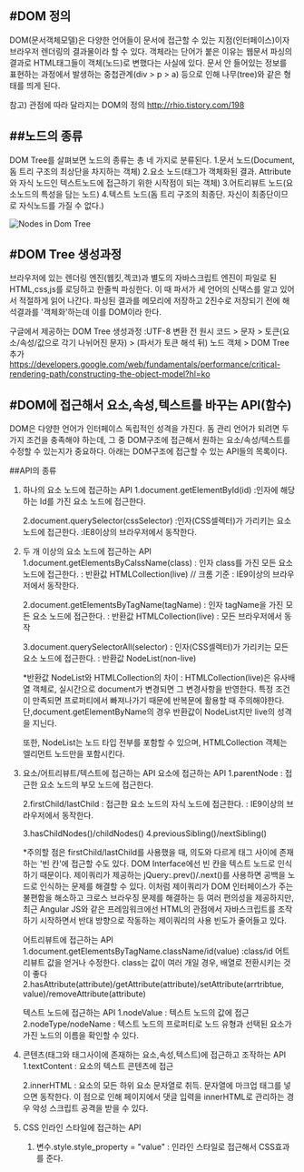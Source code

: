 #DOM 정의
-------------
DOM(문서객체모델)은 다양한 언어들이 문서에 접근할 수 있는 지점(인터페이스)이자 브라우저 렌더링의 결과물이라 할 수 있다. 객체라는 단어가 붙은 이유는 웹문서 파싱의 결과로 HTML태그들이 객체(노드)로 변했다는 사실에 있다. 문서 안 들어있는 정보를 표현하는 과정에서 발생하는 중첩관계(div > p > a) 등으로 인해 나무(tree)와 같은 형태를 띄게 된다.

참고)
관점에 따라 달라지는 DOM의 정의
http://rhio.tistory.com/198

##노드의 종류
-------------
DOM Tree를 살펴보면 노드의 종류는 총 네 가지로 분류된다.
1.문서 노드(Document, 돔 트리 구조의 최상단을 차지하는 객체) 
2.요소 노드(태그가 객체화된 결과. Attribute와 자식 노드인 텍스트노드에 접근하기 위한 시작점이 되는 객체)
3.어트리뷰트 노드(요소노드의 특성을 담는 노드)
4.텍스트 노드(돔 트리 구조의 최종단. 자신이 최종단이므로 자식노드를 가질 수 없다.)

![Nodes in Dom Tree ](http://poiemaweb.com/img/dom-tree.png)


#DOM Tree 생성과정
-------------
브라우저에 있는 렌더링 엔진(웹킷,겍코)과 별도의 자바스크립트 엔진이 파일로 된 HTML,css,js를 로딩하고 한줄씩 파싱한다. 이 때 파서가 세 언어의 신택스를 알고 있어서 적절하게 읽어 나간다. 파싱된 결과를 메모리에 저장하고 2진수로 저장되기 전에 해석결과를 '객체화'하는데 이를 DOM이라 한다.

구글에서 제공하는 DOM Tree 생성과정
:UTF-8 변환 전 원시 코드 > 문자 > 토큰(요소/속성/값으로 각기 나뉘어진 문자) > (파서가 토큰 해석 뒤) 노드 객체 > DOM Tree 추가
https://developers.google.com/web/fundamentals/performance/critical-rendering-path/constructing-the-object-model?hl=ko

#DOM에 접근해서 요소,속성,텍스트를 바꾸는 API(함수)
-------------
DOM은 다양한 언어가 인터페이스 독립적인 성격을 가진다. 돔 관리 언어가 되려면 두 가지 조건을 충족해야 하는데, 그 중 DOM구조에 접근해서 원하는 요소/속성/텍스트를 수정할 수 있는지가 중요하다. 아래는 DOM구조에 접근할 수 있는 API들의 목록이다.

##API의 종류
1. 하나의 요소 노드에 접근하는 API
    1.document.getElementById(id)
    :인자에 해당하는 Id를 가진 요소 노드에 접근한다. 
    
    2.document.querySelector(cssSelector)
    :인자(CSS셀렉터)가 가리키는 요소 노드에 접근한다.
    :IE8이상의 브라우저에서 동작한다.

2. 두 개 이상의 요소 노드에 접근하는 API
    1.document.getElementsByCalssName(class)
    : 인자 class를 가진 모든 요소 노드에 접근한다.
    : 반환값 HTMLCollection(live) // 크롬 기준 
    : IE9이상의 브라우저에서 동작한다.
    
    2.document.getElementsByTagName(tagName)
    : 인자 tagName을 가진 모든 요소 노드에 접근한다.
    : 반환값 HTMLCollection(live)
    : 모든 브라우저에서 동작
    
    3.document.querySelectorAll(selector)
    : 인자(CSS셀렉터)가 가리키는 모든 요소 노드에 접근한다.
    : 반환값 NodeList(non-live)
    
      *반환값 NodeList와 HTMLCollection의 차이
      : HTMLCollection(live)은 유사배열 객체로, 실시간으로 document가 변경되면 그 변경사항을 반영한다. 특정 조건이 만족되면 프로퍼티에서 빠져나가기 때문에 반복문에 활용할 때 주의해야한다. 단,document.getElementByName의 경우 반환값이 NodeList지만 live의 성격을 지닌다. 
      
      또한, NodeList는 노드 타입 전부를 포함할 수 있으며, HTMLCollection 객체는 엘리먼트 노드만을 포함시킨다.
    
3. 요소/어트리뷰트/텍스트에 접근하는 API
   요소에 접근하는 API
    1.parentNode
    : 접근한 요소 노드의 부모 노드에 접근한다.

    2.firstChild/lastChild
    : 접근한 요소 노드의 자식 노드에 접근한다.
    : IE9이상의 브라우저에서 동작한다.

    3.hasChildNodes()/childNodes()
    4.previousSibling()/nextSibling()

    *주의할 점은 firstChild/lastChild를 사용했을 때, 의도와 다르게 태그 사이에 존재하는 '빈 칸'에 접근할 수도 있다. DOM Interface에선 빈 칸을 텍스트 노드로 인식하기 때문이다. 제이쿼리가 제공하는 jQuery:.prev()/.next()를 사용하면 공백을 노드로 인식하는 문제를 해결할 수 있다. 이처럼 제이쿼리가 DOM 인터페이스가 주는 불편함을 해소하고 크로스 브라우징 문제를 해결하는 등 여러 편의성을 제공하지만, 최근 Angular JS와 같은 프레임워크에선 HTML의 관점에서 자바스크립트를 조작하기 시작하면서 반대 방향으로 작동하는 제이쿼리의 사용 빈도가 줄어들고 있다.
   
   어트리뷰트에 접근하는 API
    1.document.getElementsByTagName.className/id(value)
    :class/id 어트리뷰트 값을 얻거나 수정한다. class는 값이 여러 개일 경우, 배열로 전환시키는 것이 좋다
    2.hasAttribute(attribute)/getAttribute(attribute)/setAttribute(arrtribtue, value)/removeAttribute(attribute)
   
   텍스트 노드에 접근하는 API
    1.nodeValue : 텍스트 노드의 값에 접근
    2.nodeType/nodeName : 텍스트 노드의 프로퍼티로 노드 유형과 선택된 요소가 가진 노드의 이름을 확인할 수 있다.
4. 콘텐츠(태그와 태그사이에 존재하는 요소,속성,텍스트)에 접근하고 조작하는 API
    1.textContent
    : 요소의 텍스트 콘텐츠에 접근
    
    2.innerHTML
    : 요소의 모든 하위 요소 문자열로 취득. 문자열에 마크업 태그를 넣으면 동작한다. 이 점으로 인해 페이지에서 댓글 입력을 innerHTML로 관리하는 경우 악성 스크립트 공격을 받을 수 있다.

5. CSS 인라인 스타일에 접근하는 API
    1. 변수.style.style_property  = "value"
    : 인라인 스타일로 접근해서 CSS효과를 준다.

